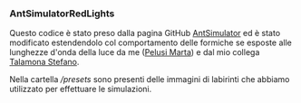 ### AntSimulatorRedLights

Questo codice è stato preso dalla pagina GitHub [AntSimulator](https://github.com/johnBuffer/AntSimulator) ed è stato modificato estendendolo col comportamento delle formiche se esposte alle lunghezze d'onda della luce da me (<u>Pelusi Marta</u>) e dal mio collega <u>Talamona Stefano</u>.

Nella cartella */presets* sono presenti delle immagini di labirinti che abbiamo utilizzato per effettuare le simulazioni.

